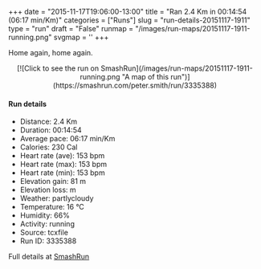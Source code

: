 +++
date = "2015-11-17T19:06:00-13:00"
title = "Ran 2.4 Km in 00:14:54 (06:17 min/Km)"
categories = ["Runs"]
slug = "run-details-20151117-1911"
type = "run"
draft = "False"
runmap = "/images/run-maps/20151117-1911-running.png"
svgmap = '<polyline points="58 0, 54 5, 54 9, 58 13, 62 13, 62 14, 58 20, 56 27, 56 33, 45 44, 47 47, 41 52, 38 61, 40 73, 41 82, 53 85, 50 96, 48 100">'
+++

Home again, home again. 

<!--more-->

<center>
[![Click to see the run on SmashRun](/images/run-maps/20151117-1911-running.png "A map of this run")](https://smashrun.com/peter.smith/run/3335388)
</center>

#### Run details

* Distance: 2.4 Km
* Duration: 00:14:54
* Average pace: 06:17 min/Km
* Calories: 230 Cal
* Heart rate (ave): 153 bpm
* Heart rate (max): 153 bpm
* Heart rate (min): 153 bpm
* Elevation gain: 81 m
* Elevation loss:  m
* Weather: partlycloudy
* Temperature: 16 &deg;C
* Humidity: 66%
* Activity: running
* Source: tcxfile
* Run ID: 3335388

Full details at [SmashRun](https://smashrun.com/peter.smith/run/3335388)
